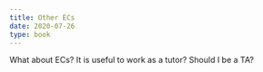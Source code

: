 ```yaml
---
title: Other ECs
date: 2020-07-26
type: book
---
```


What about ECs? It is useful to work as a tutor? Should I be a TA?

